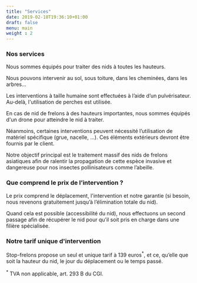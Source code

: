 ```yaml
---
title: "Services"
date: 2019-02-18T19:36:10+01:00
draft: false
menu: main
weight : 2
---
```


<h3>Nos services</h3>
<p>Nous sommes équipés pour traiter des nids à toutes les hauteurs.</p>
<p>Nous pouvons intervenir au sol, sous toiture, dans les cheminées, dans les arbres...</p>
<p>Les interventions à taille humaine sont effectuées à l’aide d’un pulvérisateur. Au-delà, l'utilisation de perches est utilisée.</p>
<p>En cas de nid de frelons à des hauteurs importantes, nous sommes équipés d'un drone pour atteindre le nid à traiter.</p>
<p>Néanmoins, certaines interventions peuvent nécessité l’utilisation de matériel spécifique (grue, nacelle, ...). Ces éléments extérieurs devront être fournis par le client.</p>
<p>Notre objectif principal est le traitement massif des nids de frelons asiatiques afin de ralentir la propagation de cette espèce invasive et dangereuse pour nos insectes pollinisateurs comme l’abeille.</p>
		
<h3>Que comprend le prix de l’intervention ?</h3>
<p>Le prix comprend le déplacement, l'intervention et notre garantie (si besoin, nous revenons gratuitement jusqu’à l’élimination totale du nid).</p>
<p>Quand cela est possible (accessibilité du nid), nous effectuons un second passage afin de récupérer le nid pour qu’il soit pris en charge dans une filière spécialisée.</p>
		
<h3>Notre tarif unique d'intervention</h3>
<p>Stop-frelons propose un seul et unique tarif à 139 euros<sup>*</sup>, et ce, qu’elle que soit la hauteur du nid, le jour du déplacement ou le temps passé.</p>
		
<p><sup>*</sup> TVA non applicable, art. 293 B du CGI.</p>

